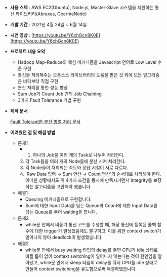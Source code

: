 - **사용 스택** : AWS EC2(Ubuntu), Node.js, Master-Slave 시스템을 지원하는 통신 라이브러리(Abraxas, GearmaNode)
- **개발 기간** : 2021년 4월 24일 ~ 6월 14일
- **시연 영상** : [https://youtu.be/Y6chGcn8K0E](https://youtu.be/Y6chGcn8K0E)
- **프로젝트 내용 요약**
    - Hadoop Map-Reduce의 핵심 메커니즘을 Javascript 언어로 Low Level 수준 구현
    - 통신을 처리해주는 오픈소스 라이브러리의 도움을 받은 것 외에 모든 알고리즘은 바닥부터 직접 구현
    - 분산 처리를 통한 성능 향상
    - Sum Job과 Count Job 간의 Job Chaining
    - 3가지 Fault Tolerance 기법 구현
- **제작 문서**
    
    [Fault Tolerant한 분산 병렬 처리 문서](https://www.notion.so/Fault-Tolerant-b6e89a5c48884e1e99e3e8680df82626)
    
- **어려웠던 점 및 해결 방법**
    - 문제1
        - 1) 하나의 Job을 여러 개의 Task로 나누어 처리한다.
        2) 각 Task들을 여러 개의 Node들에 분산 시켜 처리한다.
        3) 각 Node들이 처리되는 속도와 응답 시점이 서로 다르다.
        4) 'Raw Data 입력 → Sum 연산 → Count 연산'의 순서대로 처리해야 한다.
        어떠한 상황에서도 위 4가지 조건을 동시에 만족시키면서 Integrity를 보장하는 알고리즘을 고안해야 했습니다.
    - 해결1
        - Queuing 메커니즘으로 구현합니다.
        - Sum에 대한 Input Data를 담는 Queue와 Count에 대한 Input Data를 담는 Queue를 두어 waiting을 합니다.
    - 문제2
        - while문 안에서 비동기 통신 코드를 수행할 때, 해당 통신에 등록된 콜백 함수에 대한 trigger가 발생했음에도 불구하고, 이를 위한 context switch가 일어나지 않아 deadlock이 발생했습니다.
    - 해결2
        - while문 안에서 busy waiting 타입의 delay를 주면 CPU가 idle 상태로 바뀔 틈이 없어 context switching이 일어나지 않는다는 것이 원인임을 알아냈고, while문 안에서 sleep 타입의 delay를 줘서 CPU를 idle 상태로 만들어 context switching을 유도함으로써 해결하였습니다.

